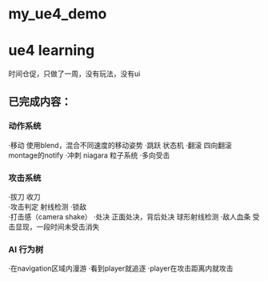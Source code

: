 # my_ue4_demo
# ue4 learning

时间仓促，只做了一周，没有玩法，没有ui

## 已完成内容：

### 动作系统

·移动  使用blend，混合不同速度的移动姿势
·跳跃  状态机
·翻滚  四向翻滚 montage的notify
·冲刺  niagara 粒子系统 
·多向受击

### 攻击系统

·拔刀 收刀  
·攻击判定 射线检测
·锁敌     
·打击感（camera shake）
·处决         正面处决，背后处决 球形射线检测
·敌人血条  受击显现，一段时间未受击消失

### AI 行为树

·在navigation区域内漫游
·看到player就追逐
·player在攻击距离内就攻击

